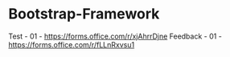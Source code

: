 # Bootstrap-Framework



Test - 01 - https://forms.office.com/r/xjAhrrDjne
Feedback - 01 - https://forms.office.com/r/fLLnRxvsu1
